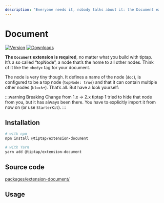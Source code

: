 ```yaml
---
description: "Everyone needs it, nobody talks about it: the Document extension."
---
```


# Document
[![Version](https://img.shields.io/npm/v/@tiptap/extension-document.svg?label=version)](https://www.npmjs.com/package/@tiptap/extension-document)
[![Downloads](https://img.shields.io/npm/dm/@tiptap/extension-document.svg)](https://npmcharts.com/compare/@tiptap/extension-document?minimal=true)

**The `Document` extension is required**, no matter what you build with tiptap. It’s a so called “topNode”, a node that’s the home to all other nodes. Think of it like the `<body>` tag for your document.

The node is very tiny though. It defines a name of the node (`doc`), is configured to be a top node (`topNode: true`) and that it can contain multiple other nodes (`block+`). That’s all. But have a look yourself:

:::warning Breaking Change from 1.x → 2.x
tiptap 1 tried to hide that node from you, but it has always been there. You have to explicitly import it from now on (or use `StarterKit`).
:::

## Installation
```bash
# with npm
npm install @tiptap/extension-document

# with Yarn
yarn add @tiptap/extension-document
```

## Source code
[packages/extension-document/](https://github.com/ueberdosis/tiptap/blob/main/packages/extension-document/)

## Usage
<tiptap-demo name="Nodes/Document"></tiptap-demo>
